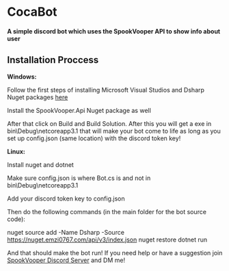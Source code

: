 # CocaBot
#### A simple discord bot which uses the SpookVooper API to show info about user

## Installation Proccess

__Windows:__

Follow the first steps of installing Microsoft Visual Studios and Dsharp Nuget packages [here](https://youtu.be/7-tyLCAO4mY)

Install the SpookVooper.Api Nuget package as well

After that click on Build and Build Solution. After this you will get a exe in bin\Debug\netcoreapp3.1 that will make your bot come to life as long as you set up config.json (same location) with the discord token key!

__Linux:__

Install nuget and dotnet

Make sure config.json is where Bot.cs is and not in bin\Debug\netcoreapp3.1

Add your discord token key to config.json

Then do the following commands (in the main folder for the bot source code):

nuget source add -Name Dsharp -Source https://nuget.emzi0767.com/api/v3/index.json
nuget restore
dotnet run

And that should make the bot run!
If you need help or have a suggestion join [SpookVooper Discord Server](https://discord.gg/spookvooper) and DM me!
